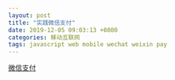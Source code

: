 ```yaml
---
layout: post
title: "实践微信支付"
date: 2019-12-05 09:03:13 +0800
categories: 移动互联网
tags: javascript web mobile wechat weixin pay
---
```


[微信支付](https://pay.weixin.qq.com/index.php/core/home/login?return_url=%2F)

